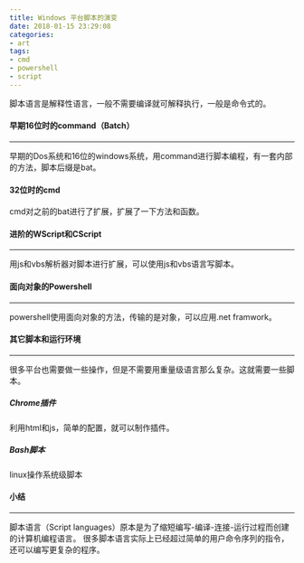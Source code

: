 ```yaml
---
title: Windows 平台脚本的演变
date: 2018-01-15 23:29:08
categories:
- art
tags:
- cmd
- powershell
- script
---
```

脚本语言是解释性语言，一般不需要编译就可解释执行，一般是命令式的。

#### 早期16位时的command（Batch）

---

早期的Dos系统和16位的windows系统，用command进行脚本编程，有一套内部的方法，脚本后缀是bat。
#### 32位时的cmd
cmd对之前的bat进行了扩展，扩展了一下方法和函数。
#### 进阶的WScript和CScript

---

用js和vbs解析器对脚本进行扩展，可以使用js和vbs语言写脚本。
#### 面向对象的Powershell

---

powershell使用面向对象的方法，传输的是对象，可以应用.net framwork。
#### 其它脚本和运行环境

---

很多平台也需要做一些操作，但是不需要用重量级语言那么复杂。这就需要一些脚本。
##### Chrome插件
利用html和js，简单的配置，就可以制作插件。
##### Bash脚本
linux操作系统级脚本

#### 小结

---

脚本语言（Script languages）原本是为了缩短编写-编译-连接-运行过程而创建的计算机编程语言。
很多脚本语言实际上已经超过简单的用户命令序列的指令，还可以编写更复杂的程序。